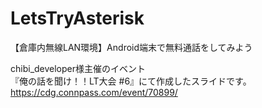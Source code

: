 # LetsTryAsterisk
【倉庫内無線LAN環境】Android端末で無料通話をしてみよう  

chibi_developer様主催のイベント  
『俺の話を聞け！！LT大会 #6』にて作成したスライドです。
https://cdg.connpass.com/event/70899/

